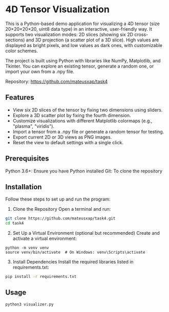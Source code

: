 # 4D Tensor Visualization
This is a Python-based demo application for visualizing a 4D tensor (size 20×20×20×20, uint8 data type) in an interactive, user-friendly way. It supports two visualization modes: 2D slices (showing six 2D cross-sections) and 3D projection (a scatter plot of a 3D slice). High values are displayed as bright pixels, and low values as dark ones, with customizable color schemes.

The project is built using Python with libraries like NumPy, Matplotlib, and Tkinter. You can explore an existing tensor, generate a random one, or import your own from a .npy file.

Repository: https://github.com/mateusxap/task4

## Features
- View six 2D slices of the tensor by fixing two dimensions using sliders.
- Explore a 3D scatter plot by fixing the fourth dimension.
- Customize visualizations with different Matplotlib colormaps (e.g., "plasma", "viridis").
- Import a tensor from a .npy file or generate a random tensor for testing.
- Export current 2D or 3D views as PNG images.
- Reset the view to default settings with a single click.

## Prerequisites
Python 3.6+: Ensure you have Python installed
Git: To clone the repository

## Installation

Follow these steps to set up and run the program:

1. Clone the Repository
Open a terminal and run:
```bash
git clone https://github.com/mateusxap/task4.git
cd task4
```

2. Set Up a Virtual Environment (optional but recommended)
Create and activate a virtual environment:

```
python -m venv venv
source venv/bin/activate  # On Windows: venv\Scripts\activate
```

3. Install Dependencies
Install the required libraries listed in requirements.txt:

```bash
pip install -r requirements.txt
```

## Usage

```
python3 visualizer.py
```

